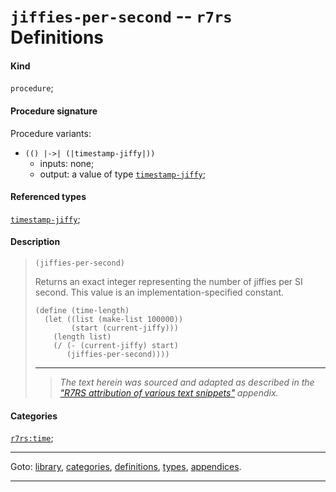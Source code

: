 

<a id='definition__r7rs__jiffies-per-second'></a>

# `jiffies-per-second` -- `r7rs` Definitions


#### Kind

`procedure`;


#### Procedure signature

Procedure variants:
 * `(() |->| (|timestamp-jiffy|))`
   * inputs: none;
   * output: a value of type [`timestamp-jiffy`](../../r7rs/types/timestamp-jiffy.md#type__r7rs__timestamp-jiffy);


#### Referenced types

[`timestamp-jiffy`](../../r7rs/types/timestamp-jiffy.md#type__r7rs__timestamp-jiffy);


#### Description

> ````
> (jiffies-per-second)
> ````
> 
> 
> Returns an exact integer representing the number of jiffies per SI
> second. This value is an implementation-specified constant.
> 
> ````
> (define (time-length)
>   (let ((list (make-list 100000))
>         (start (current-jiffy)))
>     (length list)
>     (/ (- (current-jiffy) start)
>        (jiffies-per-second))))
> ````
> 
> 
> ----
> > *The text herein was sourced and adapted as described in the ["R7RS attribution of various text snippets"](../../r7rs/appendices/attribution.md#appendix__r7rs__attribution) appendix.*


#### Categories

[`r7rs:time`](../../r7rs/categories/r7rs_3a_time.md#category__r7rs__r7rs_3a_time);

----

Goto: [library](../../r7rs/_index.md#library__r7rs), [categories](../../r7rs/categories/_index.md#toc__r7rs__categories), [definitions](../../r7rs/definitions/_index.md#toc__r7rs__definitions), [types](../../r7rs/types/_index.md#toc__r7rs__types), [appendices](../../r7rs/appendices/_index.md#toc__r7rs__appendices).

----

